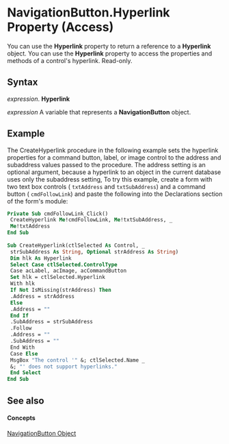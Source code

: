 
# NavigationButton.Hyperlink Property (Access)

You can use the  **Hyperlink** property to return a reference to a **Hyperlink** object. You can use the **Hyperlink** property to access the properties and methods of a control's hyperlink. Read-only.


## Syntax

 _expression_. **Hyperlink**

 _expression_ A variable that represents a **NavigationButton** object.


## Example

The CreateHyperlink procedure in the following example sets the hyperlink properties for a command button, label, or image control to the address and subaddress values passed to the procedure. The address setting is an optional argument, because a hyperlink to an object in the current database uses only the subaddress setting, To try this example, create a form with two text box controls ( `txtAddress` and `txtSubAddress`) and a command button ( `cmdFollowLink`) and paste the following into the Declarations section of the form's module:


```vb
Private Sub cmdFollowLink_Click() 
 CreateHyperlink Me!cmdFollowLink, Me!txtSubAddress, _ 
 Me!txtAddress 
End Sub 
 
Sub CreateHyperlink(ctlSelected As Control, _ 
 strSubAddress As String, Optional strAddress As String) 
 Dim hlk As Hyperlink 
 Select Case ctlSelected.ControlType 
 Case acLabel, acImage, acCommandButton 
 Set hlk = ctlSelected.Hyperlink 
 With hlk 
 If Not IsMissing(strAddress) Then 
 .Address = strAddress 
 Else 
 .Address = "" 
 End If 
 .SubAddress = strSubAddress 
 .Follow 
 .Address = "" 
 .SubAddress = "" 
 End With 
 Case Else 
 MsgBox "The control '" &; ctlSelected.Name _ 
 &; "' does not support hyperlinks." 
 End Select 
End Sub
```


## See also


#### Concepts


[NavigationButton Object](ac6ba9b4-45aa-0d92-d01d-fd8e8b9cede6.md)
